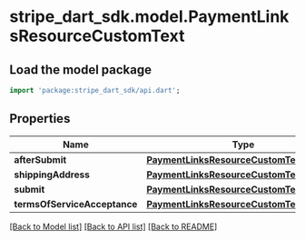 # stripe_dart_sdk.model.PaymentLinksResourceCustomText

## Load the model package
```dart
import 'package:stripe_dart_sdk/api.dart';
```

## Properties
Name | Type | Description | Notes
------------ | ------------- | ------------- | -------------
**afterSubmit** | [**PaymentLinksResourceCustomTextPosition**](PaymentLinksResourceCustomTextPosition.md) |  | [optional] 
**shippingAddress** | [**PaymentLinksResourceCustomTextPosition**](PaymentLinksResourceCustomTextPosition.md) |  | [optional] 
**submit** | [**PaymentLinksResourceCustomTextPosition**](PaymentLinksResourceCustomTextPosition.md) |  | [optional] 
**termsOfServiceAcceptance** | [**PaymentLinksResourceCustomTextPosition**](PaymentLinksResourceCustomTextPosition.md) |  | [optional] 

[[Back to Model list]](../README.md#documentation-for-models) [[Back to API list]](../README.md#documentation-for-api-endpoints) [[Back to README]](../README.md)


